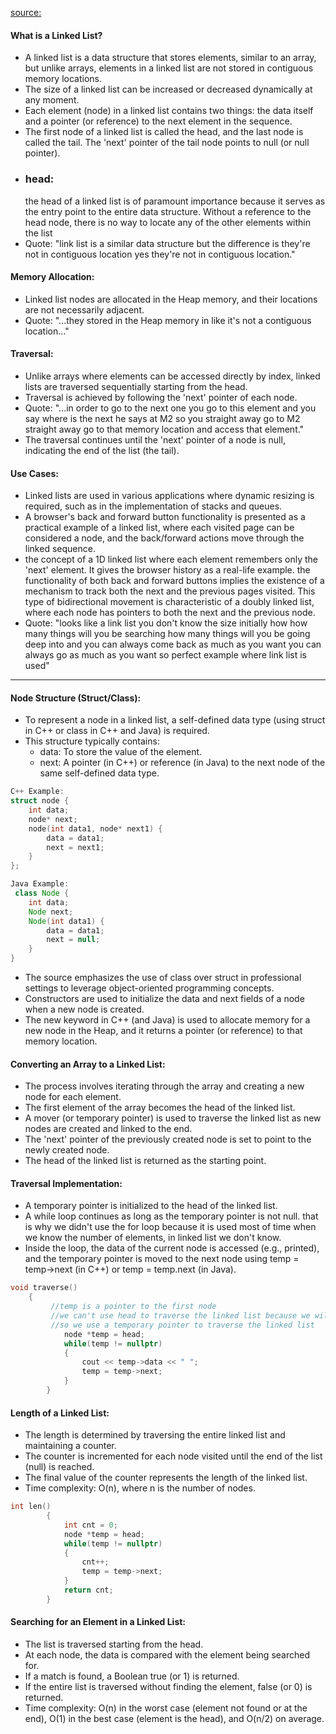 [source: ](https://youtu.be/Nq7ok-OyEpg?si=fH53pEh3Hy2m5rBn)
#### What is a Linked List?
- A linked list is a data structure that stores elements, similar to an array, but unlike arrays, elements in a linked list are not stored in contiguous memory locations.
- The size of a linked list can be increased or decreased dynamically at any moment.
- Each element (node) in a linked list contains two things: the data itself and a pointer (or reference) to the next element in the sequence.
- The first node of a linked list is called the head, and the last node is called the tail. The 'next' pointer of the tail node points to null (or null pointer).
- ### head:
  the head of a linked list is of paramount importance because it serves as the entry point to the entire data structure. Without a reference to the head node, there is no way to locate any of the other elements within the list
- Quote: "link list is a similar data structure but the difference is they're not in contiguous location yes they're not in contiguous location."

#### Memory Allocation:
- Linked list nodes are allocated in the Heap memory, and their locations are not necessarily adjacent.
- Quote: "...they stored in the Heap memory in like it's not a contiguous location..."
#### Traversal:
- Unlike arrays where elements can be accessed directly by index, linked lists are traversed sequentially starting from the head.
- Traversal is achieved by following the 'next' pointer of each node.
- Quote: "...in order to go to the next one you go to this element and you say where is the next he says at M2 so you straight away go to M2 straight away go to that memory location and access that element."
- The traversal continues until the 'next' pointer of a node is null, indicating the end of the list (the tail).
#### Use Cases:
- Linked lists are used in various applications where dynamic resizing is required, such as in the implementation of stacks and queues.
- A browser's back and forward button functionality is presented as a practical example of a linked list, where each visited page can be considered a node, and the back/forward actions move through the linked sequence.
- the concept of a 1D linked list where each element remembers only the 'next' element. It gives the browser history as a real-life example.
  the functionality of both back and forward buttons implies the existence of a mechanism to track both the next and the previous pages visited. This type of bidirectional movement is characteristic of a doubly linked list, where each node has pointers to both the next and the previous node.
-  Quote: "looks like a link list you don't know the size initially how how many things will you be searching how many things will you be going deep into and you can always come back as much as you want you can always go as much as you want so perfect example where link list is used"
---
#### Node Structure (Struct/Class):
- To represent a node in a linked list, a self-defined data type (using struct in C++ or class in C++ and Java) is required.
- This structure typically contains:
	- data: To store the value of the element.
	- next: A pointer (in C++) or reference (in Java) to the next node of the same self-defined data type.
```c++
C++ Example:
struct node {
    int data;
    node* next;
    node(int data1, node* next1) {
        data = data1;
        next = next1;
    }
};
```
```java
Java Example:
 class Node {
    int data;
    Node next;
    Node(int data1) {
        data = data1;
        next = null;
    }
}
```
- The source emphasizes the use of class over struct in professional settings to leverage object-oriented programming concepts.
- Constructors are used to initialize the data and next fields of a node when a new node is created.
- The new keyword in C++ (and Java) is used to allocate memory for a new node in the Heap, and it returns a pointer (or reference) to that memory location.
#### Converting an Array to a Linked List:
- The process involves iterating through the array and creating a new node for each element.
- The first element of the array becomes the head of the linked list.
- A mover (or temporary pointer) is used to traverse the linked list as new nodes are created and linked to the end.
- The 'next' pointer of the previously created node is set to point to the newly created node.
- The head of the linked list is returned as the starting point.
#### Traversal Implementation:
- A temporary pointer is initialized to the head of the linked list.
- A while loop continues as long as the temporary pointer is not null.
  that is why we didn't use the for loop because it is used most of time when we know the number of elements, in linked list we don't know.
- Inside the loop, the data of the current node is accessed (e.g., printed), and the temporary pointer is moved to the next node using temp = temp->next (in C++) or temp = temp.next (in Java).
``` c++
void traverse()
    {
         //temp is a pointer to the first node
         //we can't use head to traverse the linked list because we will lose the head pointer
         //so we use a temporary pointer to traverse the linked list
            node *temp = head;
            while(temp != nullptr)
            {
                cout << temp->data << " ";
                temp = temp->next;
            }
        }
```
#### Length of a Linked List:
- The length is determined by traversing the entire linked list and maintaining a counter.
- The counter is incremented for each node visited until the end of the list (null) is reached.
- The final value of the counter represents the length of the linked list.
- Time complexity: O(n), where n is the number of nodes.
``` c++
int len()
        {
            int cnt = 0;
            node *temp = head;
            while(temp != nullptr)
            {
                cnt++;
                temp = temp->next;
            }
            return cnt;
        }
```
#### Searching for an Element in a Linked List:
- The list is traversed starting from the head.
- At each node, the data is compared with the element being searched for.
- If a match is found, a Boolean true (or 1) is returned.
- If the entire list is traversed without finding the element, false (or 0) is returned.
- Time complexity: O(n) in the worst case (element not found or at the end), O(1) in the best case (element is the head), and O(n/2) on average.







